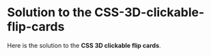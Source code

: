 # Solution to the CSS-3D-clickable-flip-cards

Here is the solution to the **CSS 3D clickable flip cards**.
